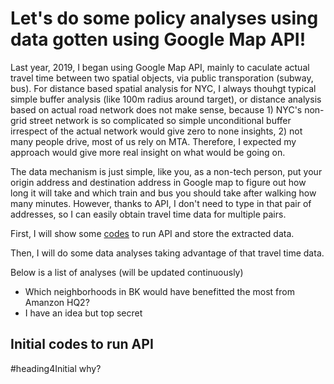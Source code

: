 # Let's do some policy analyses using data gotten using Google Map API!

Last year, 2019, I began using Google Map API, mainly to caculate actual travel time between two spatial objects, via public transporation (subway, bus). For distance based spatial analysis for NYC, I always thouhgt typical simple buffer analysis (like 100m radius around target), or distance analysis based on actual road network does not make sense, because 1) NYC's non-grid street network is so complicated so simple unconditional buffer irrespect of the actual network would give zero to none insights, 2) not many people drive, most of us rely on MTA. Therefore, I expected my approach would give more real insight on what would be going on.  
 
The data mechanism is just simple, like you, as a non-tech person, put your origin address and destination address in Google map to figure out how long it will take and which train and bus you should take after walking how many minutes. However, thanks to API, I don't need to type in that pair of addresses, so I can easily obtain travel time data for multiple pairs.  

First, I will show some [codes](#heading4Initial) to run API and store the extracted data.

Then, I will do some data analyses taking advantage of that travel time data.

Below is a list of analyses (will be updated continuously)

- Which neighborhoods in BK would have benefitted the most from Amanzon HQ2?
- I have an idea but top secret


## Initial codes to run API

































































#heading4Initial
why?
